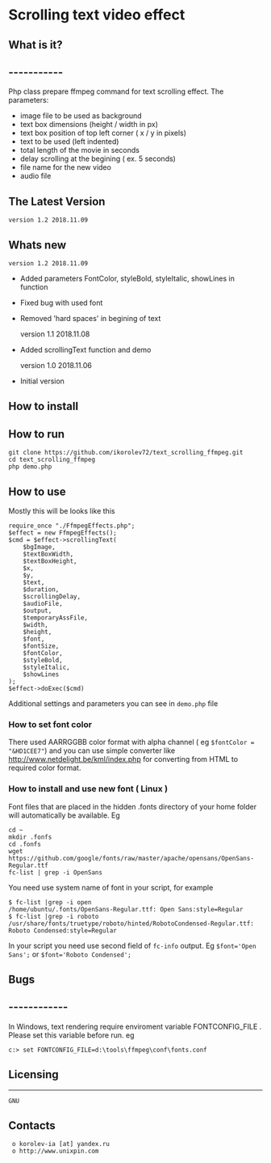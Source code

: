 #						Scrolling text video effect

##  What is it?
##  -----------
Php class prepare ffmpeg command for text scrolling effect.
The parameters:
- image file to be used as background
- text box dimensions (height / width in px)
- text box position of top left corner ( x / y in pixels)
- text to be used (left indented)
- total length of the movie in seconds
- delay scrolling at the begining ( ex. 5 seconds)
- file name for the new video
- audio file


##  The Latest Version

	version 1.2 2018.11.09


##  Whats new
	version 1.2 2018.11.09
  + Added parameters FontColor, styleBold, styleItalic, showLines in function
  + Fixed bug with used font
  + Removed 'hard spaces' in begining of text


	version 1.1 2018.11.08
  + Added scrollingText function and demo


	version 1.0 2018.11.06
  + Initial version


##  How to install


## How to run
```
git clone https://github.com/ikorolev72/text_scrolling_ffmpeg.git
cd text_scrolling_ffmpeg
php demo.php
```


## How to use
Mostly this will be looks like this
```
require_once "./FfmpegEffects.php";
$effect = new FfmpegEffects();
$cmd = $effect->scrollingText(
    $bgImage,
    $textBoxWidth,
    $textBoxHeight,
    $x,
    $y,
    $text,
    $duration,
    $scrollingDelay,
    $audioFile,
    $output,
    $temporaryAssFile,
    $width, 
    $height,
    $font,
    $fontSize,
    $fontColor,
    $styleBold,
    $styleItalic,
    $showLines        
);
$effect->doExec($cmd)
```
Additional settings and parameters you can see in `demo.php` file


### How to set font color 
There used AARRGGBB color format with alpha channel ( eg `$fontColor = "&HD1CEE7"`) and you can use simple converter like http://www.netdelight.be/kml/index.php for converting from HTML to required color format.


### How to install and use new font ( Linux )
Font files that are placed in the hidden .fonts directory of your home folder will automatically be available.
Eg
```
cd ~
mkdir .fonfs
cd .fonfs
wget https://github.com/google/fonts/raw/master/apache/opensans/OpenSans-Regular.ttf
fc-list | grep -i OpenSans
```
You need use system name of font in your script, for example
```
$ fc-list |grep -i open
/home/ubuntu/.fonts/OpenSans-Regular.ttf: Open Sans:style=Regular
$ fc-list |grep -i roboto
/usr/share/fonts/truetype/roboto/hinted/RobotoCondensed-Regular.ttf: Roboto Condensed:style=Regular
```
In your script you need use second field of `fc-info` output. Eg `$font='Open Sans';` or `$font='Roboto Condensed';`



##  Bugs
##  ------------
In Windows, text rendering require enviroment variable FONTCONFIG_FILE . Please set this variable before run.
eg
```
c:> set FONTCONFIG_FILE=d:\tools\ffmpeg\conf\fonts.conf
```


##  Licensing
  ---------
	GNU

  Contacts
  --------

     o korolev-ia [at] yandex.ru
     o http://www.unixpin.com
